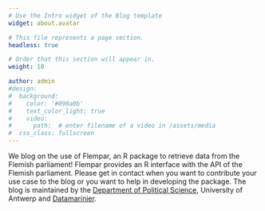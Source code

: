 ```yaml
---
# Use the Intro widget of the Blog template
widget: about.avatar

# This file represents a page section.
headless: true

# Order that this section will appear in.
weight: 10

author: admin
#design:
#  background:
#    color: '#090a0b'
#    text_color_light: true
#    video:
#      path:  # enter filename of a video in /assets/media
#  css_class: fullscreen
---
```


We blog on the use of Flempar, an R package to retrieve data from the Flemish parliament! Flempar provides an R interface with the API of the Flemish parliament. Please get in contact when you want to contribute your use case to the blog or you want to help in developing the package. The blog is maintained by the [Department of Political Science](https://www.uantwerpen.be/en/about-uantwerp/faculties/faculty-of-social-sciences/organisation/departments/political-science/), University of Antwerp and [Datamarinier](https://datamarinier.be/).

